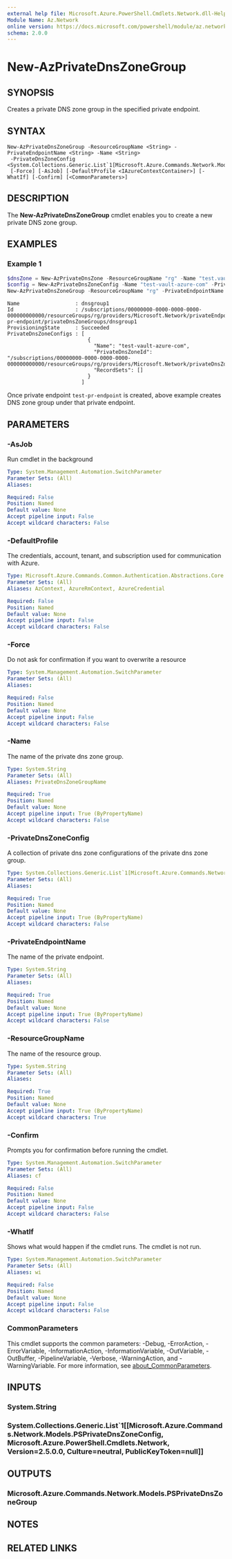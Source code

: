 ```yaml
---
external help file: Microsoft.Azure.PowerShell.Cmdlets.Network.dll-Help.xml
Module Name: Az.Network
online version: https://docs.microsoft.com/powershell/module/az.network/new-azprivatednszonegroup
schema: 2.0.0
---
```


# New-AzPrivateDnsZoneGroup

## SYNOPSIS
Creates a private DNS zone group in the specified private endpoint.

## SYNTAX

```
New-AzPrivateDnsZoneGroup -ResourceGroupName <String> -PrivateEndpointName <String> -Name <String>
 -PrivateDnsZoneConfig <System.Collections.Generic.List`1[Microsoft.Azure.Commands.Network.Models.PSPrivateDnsZoneConfig]>
 [-Force] [-AsJob] [-DefaultProfile <IAzureContextContainer>] [-WhatIf] [-Confirm] [<CommonParameters>]
```

## DESCRIPTION
The **New-AzPrivateDnsZoneGroup** cmdlet enables you to create a new private DNS zone group.

## EXAMPLES

### Example 1
```powershell
$dnsZone = New-AzPrivateDnsZone -ResourceGroupName "rg" -Name "test.vault.azure.com"
$config = New-AzPrivateDnsZoneConfig -Name "test-vault-azure-com" -PrivateDnsZoneId $dnsZone.ResourceId
New-AzPrivateDnsZoneGroup -ResourceGroupName "rg" -PrivateEndpointName "test-pr-endpoint" -name "dnsgroup1" -PrivateDnsZoneConfig $config -Force
```

```output
Name                  : dnsgroup1
Id                    : /subscriptions/00000000-0000-0000-0000-000000000000/resourceGroups/rg/providers/Microsoft.Network/privateEndpoints/test-pr-endpoint/privateDnsZoneGroups/dnsgroup1
ProvisioningState     : Succeeded
PrivateDnsZoneConfigs : [
                          {
                            "Name": "test-vault-azure-com",
                            "PrivateDnsZoneId": "/subscriptions/00000000-0000-0000-0000-000000000000/resourceGroups/rg/providers/Microsoft.Network/privateDnsZones/test.vault.azure.com",
                            "RecordSets": []
                          }
                        ]
```

Once private endpoint `test-pr-endpoint` is created, above example creates DNS zone group under that private endpoint.

## PARAMETERS

### -AsJob
Run cmdlet in the background

```yaml
Type: System.Management.Automation.SwitchParameter
Parameter Sets: (All)
Aliases:

Required: False
Position: Named
Default value: None
Accept pipeline input: False
Accept wildcard characters: False
```

### -DefaultProfile
The credentials, account, tenant, and subscription used for communication with Azure.

```yaml
Type: Microsoft.Azure.Commands.Common.Authentication.Abstractions.Core.IAzureContextContainer
Parameter Sets: (All)
Aliases: AzContext, AzureRmContext, AzureCredential

Required: False
Position: Named
Default value: None
Accept pipeline input: False
Accept wildcard characters: False
```

### -Force
Do not ask for confirmation if you want to overwrite a resource

```yaml
Type: System.Management.Automation.SwitchParameter
Parameter Sets: (All)
Aliases:

Required: False
Position: Named
Default value: None
Accept pipeline input: False
Accept wildcard characters: False
```

### -Name
The name of the private dns zone group.

```yaml
Type: System.String
Parameter Sets: (All)
Aliases: PrivateDnsZoneGroupName

Required: True
Position: Named
Default value: None
Accept pipeline input: True (ByPropertyName)
Accept wildcard characters: False
```

### -PrivateDnsZoneConfig
A collection of private dns zone configurations of the private dns zone group.

```yaml
Type: System.Collections.Generic.List`1[Microsoft.Azure.Commands.Network.Models.PSPrivateDnsZoneConfig]
Parameter Sets: (All)
Aliases:

Required: True
Position: Named
Default value: None
Accept pipeline input: True (ByPropertyName)
Accept wildcard characters: False
```

### -PrivateEndpointName
The name of the private endpoint.

```yaml
Type: System.String
Parameter Sets: (All)
Aliases:

Required: True
Position: Named
Default value: None
Accept pipeline input: True (ByPropertyName)
Accept wildcard characters: False
```

### -ResourceGroupName
The name of the resource group.

```yaml
Type: System.String
Parameter Sets: (All)
Aliases:

Required: True
Position: Named
Default value: None
Accept pipeline input: True (ByPropertyName)
Accept wildcard characters: True
```

### -Confirm
Prompts you for confirmation before running the cmdlet.

```yaml
Type: System.Management.Automation.SwitchParameter
Parameter Sets: (All)
Aliases: cf

Required: False
Position: Named
Default value: None
Accept pipeline input: False
Accept wildcard characters: False
```

### -WhatIf
Shows what would happen if the cmdlet runs.
The cmdlet is not run.

```yaml
Type: System.Management.Automation.SwitchParameter
Parameter Sets: (All)
Aliases: wi

Required: False
Position: Named
Default value: None
Accept pipeline input: False
Accept wildcard characters: False
```

### CommonParameters
This cmdlet supports the common parameters: -Debug, -ErrorAction, -ErrorVariable, -InformationAction, -InformationVariable, -OutVariable, -OutBuffer, -PipelineVariable, -Verbose, -WarningAction, and -WarningVariable. For more information, see [about_CommonParameters](http://go.microsoft.com/fwlink/?LinkID=113216).

## INPUTS

### System.String

### System.Collections.Generic.List`1[[Microsoft.Azure.Commands.Network.Models.PSPrivateDnsZoneConfig, Microsoft.Azure.PowerShell.Cmdlets.Network, Version=2.5.0.0, Culture=neutral, PublicKeyToken=null]]

## OUTPUTS

### Microsoft.Azure.Commands.Network.Models.PSPrivateDnsZoneGroup

## NOTES

## RELATED LINKS
